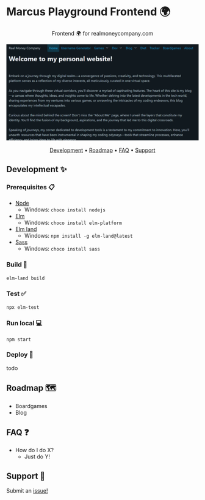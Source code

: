 # Marcus Playground Frontend :earth_africa:

<div align="center">

Frontend 🌍 for realmoneycompany.com

![Logo](./.github/images/image.png)

[Development](#development-sparkles) •
[Roadmap](#roadmap-world_map) •
[FAQ](#faq-question) •
[Support](#support-love_letter)  

</div>

## Development :sparkles:

### Prerequisites :clipboard:

- [Node](https://nodejs.org/en/download/)
  - Windows: `choco install nodejs`
- [Elm](https://guide.elm-lang.org/install/elm.html)
  - Windows: `choco install elm-platform`
- [Elm land](https://elm.land/guide/)
  - Windows: `npm install -g elm-land@latest`
- [Sass](https://sass-lang.com/install)
  - Windows: `choco install sass`

### Build :hammer:

`elm-land build`

### Test :white_check_mark:

`npx elm-test`

### Run local :computer:

`npm start`

### Deploy :rocket:

todo

## Roadmap :world_map:

- Boardgames
- Blog

## FAQ :question:

- How do I do X?
  - Just do Y!

## Support :love_letter:  

Submit an [issue!](https://github.com/mackeper/marcus-playground-frontend/issues/new?assignees=&labels=question&projects=&template=question.yaml&title=%5BQUESTION%5D+%3Ctitle%3E)
